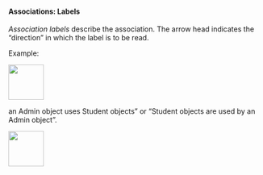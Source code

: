 <link rel="stylesheet" href="{{baseUrl}}/css/textbook.css">

<div class="website-content">

#### Associations: Labels

<div id="main">

_Association labels_ describe the association. The arrow head indicates the “direction” in which the label is to be read.

<tip-box>

Example:

<img src="{{baseUrl}}/uml/classDiagrams/associations/labels/images/adminStudent.png" height="70" />
<p/>

an Admin object uses Student objects” or “Student objects are used by an Admin object”.

</tip-box>

<img src="{{baseUrl}}/uml/classDiagrams/associations/labels/images/association.png" height="70" />
<p/>

<!-- extras ------------------------------------------------------------------------------------ -->

<panel header=":paperclip: Extras" expandable type="seamless" expanded>

  <panel header=":mortar_board: Learning Outcomes" expandable type="seamless">
    <include src="exercises.md" />
  </panel>

  <panel header=":package: Resources" expandable type="seamless">
    <include src="resources.md" />
  </panel>

</panel>

</div>
</div>
